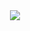  <div align="center">
 <img align="center" src="https://github-readme-stats.vercel.app/api/top-langs/?username=JustinWeintraub&hide=vue,html,css&title_color=ffffff&text_color=c9cacc&icon_color=2bbc8a&bg_color=1d1f21&langs_count=5" />
</div>
